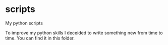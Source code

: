# scripts
My python scripts

To improve my python skills I deceided to write something new from time to time. You can find it in this folder.

